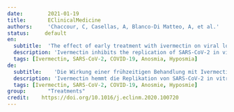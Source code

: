 ```yaml
---
date:        2021-01-19
title:       EClinicalMedicine
authors:     'Chaccour, C, Casellas, A, Blanco-Di Matteo, A, et al.'
status:     default
en:
  subtitle:  'The effect of early treatment with ivermectin on viral load, symptoms and humoral response in patients with non-severe COVID-19: A pilot, double-blind, placebo-controlled, randomized clinical trial'
  description: 'Ivermectin inhibits the replication of SARS-CoV-2 in vitro at concentrations not readily achievable with currently approved doses. There is limited evidence to support its clinical use in COVID-19 patients. We conducted a Pilot, randomized, double-blind, placebo-controlled trial to evaluate the efficacy of a single dose of ivermectin reduce the transmission of SARS-CoV-2 when administered early after disease onset.'
  tags: [Ivermectin, SARS-CoV-2, COVID-19, Anosmia, Hyposmia]
de: 
  subtitle:    'Die Wirkung einer frühzeitigen Behandlung mit Ivermectin auf die Viruslast, die Symptome und die humorale Reaktion bei Patienten mit leichtem COVID-19-Verlauf: Eine doppelblinde, placebokontrollierte, randomisierte klinische Pilotstudie'
  description: 'Ivermectin hemmt die Replikation von SARS-CoV-2 in vitro in Konzentrationen, die mit den derzeit zugelassenen Dosierungen nicht ohne Weiteres erreicht werden können. Für seinen klinischen Einsatz bei COVID-19-Patienten gibt es nur begrenzte Belege. Wir haben eine randomisierte, doppelblinde, placebokontrollierte Pilotstudie durchgeführt, um die Wirksamkeit einer Einzeldosis Ivermectin zur Verringerung der Übertragung von SARS-CoV-2 zu untersuchen, wenn diese früh nach Ausbruch der Krankheit verabreicht wird.'
  tags: [Ivermectin, SARS-CoV-2, COVID-19, Anosmie, Hyposmie]
group:       "Treatments"
credit:    https://doi.org/10.1016/j.eclinm.2020.100720
---
```

<object data="{{ page.link }}" style='height:calc(100vh - 400px); width: 100%' type='application/pdf'></object>